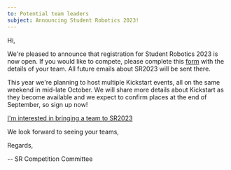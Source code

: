 ```yaml
---
to: Potential team leaders
subject: Announcing Student Robotics 2023!
---
```


Hi,

We're pleased to announce that registration for Student Robotics 2023 is now
open. If you would like to compete, please complete this [form][signup-form]
with the details of your team. All future emails about SR2023 will be sent there.

This year we're planning to host multiple Kickstart events, all on the same weekend
in mid-late October. We will share more details about Kickstart as they
become available and we expect to confirm places at the end of September, so
sign up now!

  [I'm interested in bringing a team to SR2023][signup-form]

We look forward to seeing your teams,

Regards,

-- SR Competition Committee

[signup-form]: https://forms.gle/iXBEv7eaeoJmzbCMA
